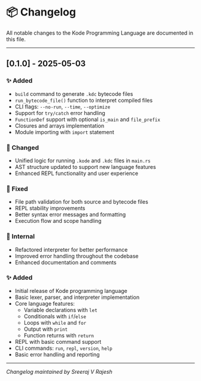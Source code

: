 # 📦 Changelog

All notable changes to the Kode Programming Language are documented in this file.

---

## [0.1.0] - 2025-05-03

### ✨ Added
- `build` command to generate `.kdc` bytecode files
- `run_bytecode_file()` function to interpret compiled files
- CLI flags: `--no-run`, `--time`, `--optimize`
- Support for `try/catch` error handling
- `FunctionDef` support with optional `is_main` and `file_prefix`
- Closures and arrays implementation
- Module importing with `import` statement

### 🔄 Changed
- Unified logic for running `.kode` and `.kdc` files in `main.rs`
- AST structure updated to support new language features
- Enhanced REPL functionality and user experience

### 🐛 Fixed
- File path validation for both source and bytecode files
- REPL stability improvements
- Better syntax error messages and formatting
- Execution flow and scope handling

### 🔧 Internal
- Refactored interpreter for better performance
- Improved error handling throughout the codebase
- Enhanced documentation and comments

### ✨ Added
- Initial release of Kode programming language
- Basic lexer, parser, and interpreter implementation
- Core language features:
  - Variable declarations with `let`
  - Conditionals with `if`/`else`
  - Loops with `while` and `for`
  - Output with `print`
  - Function returns with `return`
- REPL with basic command support
- CLI commands: `run`, `repl`, `version`, `help`
- Basic error handling and reporting

---

*Changelog maintained by Sreeraj V Rajesh*